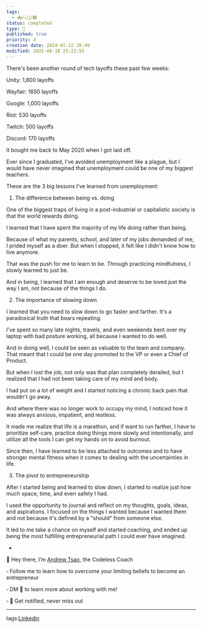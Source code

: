 ```yaml
---
tags:
  - 📥️/✍🏻/🟩
status: completed
type: 💼
published: true
priority: 4
creation date: 2024-01-22 20:49
modified: 2025-08-18 23:22:55
---
```

There's been another round of tech layoffs these past few weeks:

  

Unity: 1,800 layoffs

Wayfair: 1650 layoffs

Google: 1,000 layoffs

Riot: 530 layoffs

Twitch: 500 layoffs

Discord: 170 layoffs

  

It bought me back to May 2020 when I got laid off.

  

Ever since I graduated, I've avoided unemployment like a plague, but I would have never imagined that unemployment could be one of my biggest teachers.

  

These are the 3 big lessons I've learned from unemployment:

  

1. The difference between being vs. doing

  

One of the biggest traps of living in a post-industrial or capitalistic society is that the world rewards doing.

  

I learned that I have spent the majority of my life doing rather than being.

  

Because of what my parents, school, and later of my jobs demanded of me, I prided myself as a doer. But when I stopped, it felt like I didn't know how to live anymore.

  

That was the push for me to learn to be. Through practicing mindfulness, I slowly learned to just be.

  

And in being, I learned that I am enough and deserve to be loved just the way I am, not because of the things I do.

  

2. The importance of slowing down

  

I learned that you need to slow down to go faster and farther. It's a paradoxical truth that bears repeating.

  

I've spent so many late nights, travels, and even weekends bent over my laptop with bad posture working, all because I wanted to do well.

  

And in doing well, I could be seen as valuable to the team and company. That meant that I could be one day promoted to the VP or even a Chief of Product.

  

But when I lost the job, not only was that plan completely derailed, but I realized that I had not been taking care of my mind and body.

  

I had put on a lot of weight and I started noticing a chronic back pain that wouldn't go away.

  

And where there was no longer work to occupy my mind, I noticed how it was always anxious, impatient, and restless.

  

It made me realize that life is a marathon, and if want to run farther, I have to prioritize self-care, practice doing things more slowly and intentionally, and utilize all the tools I can get my hands on to avoid burnout.

  

Since then, I have learned to be less attached to outcomes and to have stronger mental fitness when it comes to dealing with the uncertainties in life.

  

3. The pivot to entrepreneurship

  

After I started being and learned to slow down, I started to realize just how much space, time, and even safety I had.

  

I used the opportunity to journal and reflect on my thoughts, goals, ideas, and aspirations. I focused on the things I wanted because I wanted them and not because it's defined by a "should" from someone else.

  

It led to me take a chance on myself and started coaching, and ended up being the most fulfilling entrepreneurial path I could ever have imagined.

  

-

👋 Hey there, I’m [Andrew Tsao](https://www.linkedin.com/feed/#), the Codeless Coach

  

▫️ Follow me to learn how to overcome your limiting beliefs to become an entrepreneur

▫️ DM 🚀 to learn more about working with me!  

▫️ 🔔 Get notified, never miss out


---
tags:[Linkedin](linkedin)